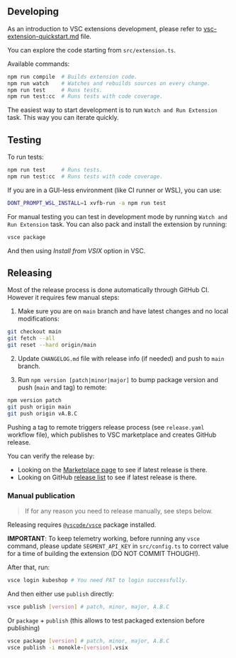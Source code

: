 ## Developing

As an introduction to VSC extensions development, please refer to [vsc-extension-quickstart.md](vsc-extension-quickstart.md) file.

You can explore the code starting from `src/extension.ts`.

Available commands:

```bash
npm run compile  # Builds extension code.
npm run watch    # Watches and rebuilds sources on every change.
npm run test     # Runs tests.
npm run test:cc  # Runs tests with code coverage.
```

The easiest way to start development is to run `Watch and Run Extension` task. This way you can iterate quickly.

## Testing

To run tests:

```bash
npm run test     # Runs tests.
npm run test:cc  # Runs tests with code coverage.
```

If you are in a GUI-less environment (like CI runner or WSL), you can use:

```bash
DONT_PROMPT_WSL_INSTALL=1 xvfb-run -a npm run test
```

For manual testing you can test in development mode by running `Watch and Run Extension` task. You can also pack and install the extension by running:

```bash
vsce package
```

And then using _Install from VSIX_ option in VSC.

## Releasing

Most of the release process is done automatically through GitHub CI. However it requires few manual steps:

1. Make sure you are on `main` branch and have latest changes and no local modifications:

```bash
git checkout main
git fetch --all
git reset --hard origin/main
```

2. Update `CHANGELOG.md` file with release info (if needed) and push to `main` branch.

3. Run `npm version [patch|minor|major]` to bump package version and push (`main` and tag) to remote:

```bash
npm version patch
git push origin main
git push origin vA.B.C
```

Pushing a tag to remote triggers release process (see `release.yaml` workflow file), which publishes
to VSC marketplace and creates GitHub release.

You can verify the release by:

* Looking on the [Marketplace page](https://marketplace.visualstudio.com/items?itemName=kubeshop.monokle) to see if latest release is there.
* Looking on GitHub [release list](https://github.com/kubeshop/vscode-monokle/releases) to see if latest release is there.

### Manual publication

> If for any reason you need to release manually, see steps below.

Releasing requires [`@vscode/vsce`](https://www.npmjs.com/package/@vscode/vsce) package installed.

**IMPORTANT**: To keep telemetry working, before running any `vsce` command, please update `SEGMENT_API_KEY` in `src/config.ts` to correct value for a time of building the extension (DO NOT COMMIT THOUGH!).

After that, run:

```bash
vsce login kubeshop # You need PAT to login successfully.
```

And then either use `publish` directly:

```bash
vsce publish [version] # patch, minor, major, A.B.C
```

Or `package` + `publish` (this allows to test packaged extension before publishing)

```bash
vsce package [version] # patch, minor, major, A.B.C
vsce publish -i monokle-[version].vsix
```
